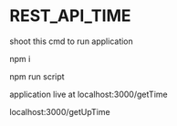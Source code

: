 # REST_API_TIME

shoot this cmd to run application

npm i

npm run script



application live at 
localhost:3000/getTime

localhost:3000/getUpTime

